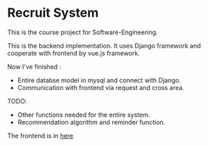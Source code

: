 # Recruit System

This is the course project for Software-Engineering.

This is the backend implementation. It uses Django framework and cooperate with frontend by vue.js framework.

Now I've finished :

+ Entire databse model in mysql and connect with Django.
+ Communication with frontend via request and cross area.

TODO:

+ Other functions needed for the entire system.
+ Recommendation algorithm and reminder function.

The frontend is in [here](https://github.com/zhouxy1003/SEProject)
